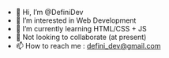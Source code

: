 - 👋 Hi, I’m @DefiniDev
- 👀 I’m interested in Web Development
- 🌱 I’m currently learning HTML/CSS + JS
- 💞️ Not looking to collaborate (at present)
- 📫 How to reach me : defini_dev@gmail.com

<!---
DefiniDev/DefiniDev is a ✨ special ✨ repository because its `README.md` (this file) appears on your GitHub profile.
You can click the Preview link to take a look at your changes.
--->
